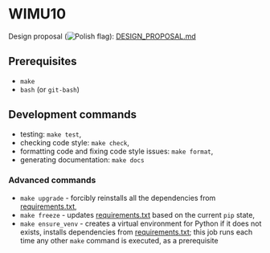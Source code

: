 # WIMU10

Design proposal (![Polish flag](https://raw.githubusercontent.com/stevenrskelton/flag-icon/master/png/16/country-4x3/pl.png)): [DESIGN_PROPOSAL.md](DESIGN_PROPOSAL.md)

## Prerequisites

- `make`
- `bash` (or `git-bash`)

## Development commands

- testing: `make test`,
- checking code style: `make check`,
- formatting code and fixing code style issues: `make format`,
- generating documentation: `make docs`

### Advanced commands

- `make upgrade` - forcibly reinstalls all the dependencies from [requirements.txt](https://github.com/Dove6/WIMU10/tree/main/requirements.txt),
- `make freeze` - updates [requirements.txt](https://github.com/Dove6/WIMU10/tree/main/requirements.txt) based on the current `pip` state,
- `make ensure_venv` - creates a virtual environment for Python if it does not exists, installs dependencies from [requirements.txt](https://github.com/Dove6/WIMU10/tree/main/requirements.txt); this job runs each time any other `make` command is executed, as a prerequisite
